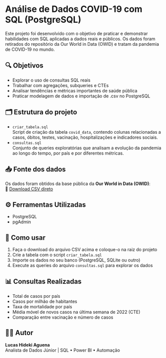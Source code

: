 # Análise de Dados COVID-19 com SQL (PostgreSQL)

Este projeto foi desenvolvido com o objetivo de praticar e demonstrar habilidades com SQL aplicadas a dados reais e públicos. Os dados foram retirados do repositório da Our World in Data (OWID) e tratam da pandemia de COVID-19 no mundo.

## 🔍 Objetivos

- Explorar o uso de consultas SQL reais
- Trabalhar com agregações, subqueries e CTEs
- Analisar tendências e métricas importantes de saúde pública
- Praticar modelagem de dados e importação de .csv no PostgreSQL

## 🗂️ Estrutura do projeto

- `criar_tabela.sql`  
  Script de criação da tabela `covid_data`, contendo colunas relacionadas a casos, óbitos, testes, vacinação, hospitalizações e indicadores sociais.
- `consultas.sql`  
  Conjunto de queries exploratórias que analisam a evolução da pandemia ao longo do tempo, por país e por diferentes métricas.

## 📥 Fonte dos dados

Os dados foram obtidos da base pública da **Our World in Data (OWID)**:  
🔗 [Download CSV direto](https://covid.ourworldindata.org/data/owid-covid-data.csv)

## ⚙️ Ferramentas Utilizadas

- PostgreSQL
- pgAdmin

## 🧪 Como usar

1. Faça o download do arquivo CSV acima e coloque-o na raiz do projeto
2. Crie a tabela com o script `criar_tabela.sql`
3. Importe os dados no seu banco (PostgreSQL, SQLite ou outro)
4. Execute as queries do arquivo `consultas.sql` para explorar os dados

## 📊 Consultas Realizadas

- Total de casos por país
- Casos por milhão de habitantes
- Taxa de mortalidade por país
- Média móvel de novos casos na última semana de 2022 (CTE)
- Comparação entre vacinação e número de casos

## 👨‍💻 Autor

**Lucas Hideki Aguena**  
Analista de Dados Júnior | SQL • Power BI • Automação
